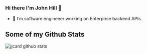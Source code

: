 ### Hi there I'm John Hill 👋

- 🔭 I’m software engineeer working on Enterprise backend APIs.


## Some of my Github Stats
![jjcard github stats](https://github-readme-stats.vercel.app/api?username=jjcard&theme=radical&show_icons=true)
